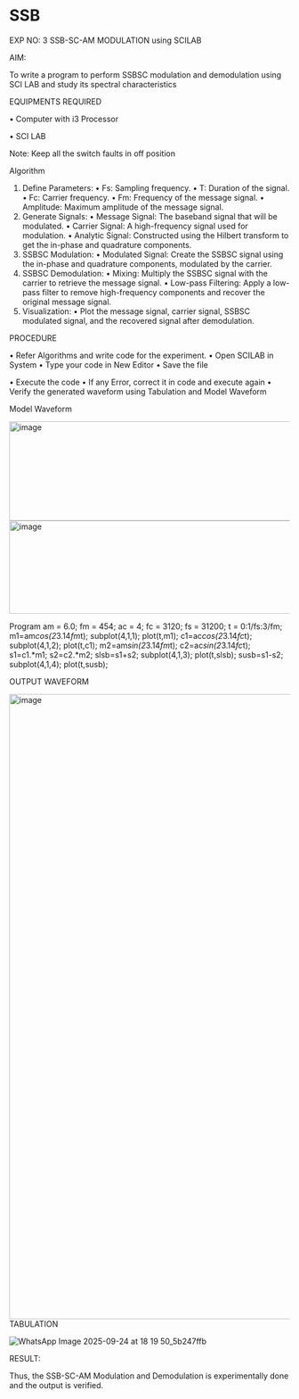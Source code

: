 # SSB

EXP NO: 3	SSB-SC-AM MODULATION using SCILAB

AIM:

To write a program to perform SSBSC modulation and demodulation using SCI LAB and study its spectral characteristics

EQUIPMENTS REQUIRED

•	Computer with i3 Processor

•	SCI LAB

Note: Keep all the switch faults in off position


Algorithm
1.	Define Parameters:
•	Fs: Sampling frequency.
•	T: Duration of the signal.
•	Fc: Carrier frequency.
•	Fm: Frequency of the message signal.
•	Amplitude: Maximum amplitude of the message signal.
2.	Generate Signals:
•	Message Signal: The baseband signal that will be modulated.
•	Carrier Signal: A high-frequency signal used for modulation.
•	Analytic Signal: Constructed using the Hilbert transform to get the in-phase and quadrature components.
3.	SSBSC Modulation:
•	Modulated Signal: Create the SSBSC signal using the in-phase and quadrature components, modulated by the carrier.
4.	SSBSC Demodulation:
•	Mixing: Multiply the SSBSC signal with the carrier to retrieve the message signal.
•	Low-pass Filtering: Apply a low-pass filter to remove high-frequency components and recover the original message signal.
5.	Visualization:
•	Plot the message signal, carrier signal, SSBSC modulated signal, and the recovered signal after demodulation.


PROCEDURE

•	Refer Algorithms and write code for the experiment.
•	Open SCILAB in System
•	Type your code in New Editor
•	Save the file
 
•	Execute the code
•	If any Error, correct it in code and execute again
•	Verify the generated waveform using Tabulation and Model Waveform

Model Waveform

<img width="704" height="178" alt="image" src="https://github.com/user-attachments/assets/32ee29b3-0d95-4192-9762-972d50c05c90" />
<img width="706" height="167" alt="image" src="https://github.com/user-attachments/assets/bff0d8fd-d679-444e-af37-0b34585853c1" />

Program
am = 6.0;
fm = 454;
ac = 4;
fc = 3120;
fs = 31200;
t = 0:1/fs:3/fm;
m1=am*cos(2*3.14*fm*t);
subplot(4,1,1);
plot(t,m1);
c1=ac*cos(2*3.14*fc*t);
subplot(4,1,2);
plot(t,c1);
m2=am*sin(2*3.14*fm*t);
c2=ac*sin(2*3.14*fc*t);
s1=c1.*m1;
s2=c2.*m2;
slsb=s1+s2;
subplot(4,1,3);
plot(t,slsb);
susb=s1-s2;
subplot(4,1,4);
plot(t,susb);


OUTPUT WAVEFORM

<img width="1918" height="1121" alt="image" src="https://github.com/user-attachments/assets/2f8aeb35-8002-49e8-adad-d17bd8461917" />
TABULATION

![WhatsApp Image 2025-09-24 at 18 19 50_5b247ffb](https://github.com/user-attachments/assets/f669e215-726a-40e8-9b58-9371e38fe80a)










RESULT:

Thus, the SSB-SC-AM Modulation and Demodulation is experimentally done and the output is verified.





